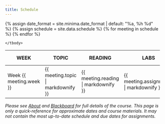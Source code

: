 ```yaml
---
title: Schedule
---
```

<table class="schedule">
    <thead>
        <tr>
            <th>WEEK</th>
            <th>TOPIC</th>
            <th>READING</th>
            <th>LABS</th>
            <th>NOTES &amp; LINKS</th>
        </tr>
    </thead>
    <tbody>
		{% assign date_format = site.minima.date_format | default: "%a, %h %d" %}
        {% assign schedule = site.data.schedule %}
        {% for meeting in schedule %}
            <tr>
                <td>Week {{ meeting.week }}</td>
                <td>{{ meeting.topic | markdownify }}</td>
                <td>{{ meeting.reading | markdownify }}</td>
                <td>{{ meeting.assignments | markdownify }}</td>
                <td>{{ meeting.notes | markdownify }}</td>
            </tr>
        {% endfor %}

    </tbody>
</table>

*Please see [About](about.html) and [Blackboard](https://blackboard.bowdoin.edu) for full details of the course. This page is only a quick-reference for approximate dates and course materials. It may not contain the most up-to-date schedule and due dates for assignments.*

